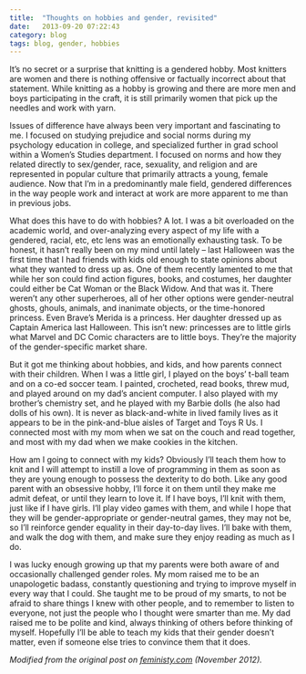 ```yaml
---
title:  "Thoughts on hobbies and gender, revisited"
date:   2013-09-20 07:22:43
category: blog
tags: blog, gender, hobbies
---
```


It’s no secret or a surprise that knitting is a gendered hobby. Most knitters are women and there is nothing offensive or factually incorrect about that statement. While knitting as a hobby is growing and there are more men and boys participating in the craft, it is still primarily women that pick up the needles and work with yarn.

Issues of difference have always been very important and fascinating to me. I focused on studying prejudice and social norms during my psychology education in college, and specialized further in grad school within a Women’s Studies department. I focused on norms and how they related directly to sex/gender, race, sexuality, and religion and are represented in popular culture that primarily attracts a young, female audience. Now that I’m in a predominantly male field, gendered differences in the way people work and interact at work are more apparent to me than in previous jobs.

What does this have to do with hobbies? A lot. I was a bit overloaded on the academic world, and over-analyzing every aspect of my life with a gendered, racial, etc, etc lens was an emotionally exhausting task. To be honest, it hasn’t really been on my mind until lately – last Halloween was the first time that I had friends with kids old enough to state opinions about what they wanted to dress up as. One of them recently lamented to me that while her son could find action figures, books, and costumes, her daughter could either be Cat Woman or the Black Widow. And that was it. There weren’t any other superheroes, all of her other options were gender-neutral ghosts, ghouls, animals, and inanimate objects, or the time-honored princess. Even Brave’s Merida is a princess. Her daughter dressed up as Captain America last Halloween. This isn’t new: princesses are to little girls what Marvel and DC Comic characters are to little boys. They’re the majority of the gender-specific market share.

But it got me thinking about hobbies, and kids, and how parents connect with their children. When I was a little girl, I played on the boys’ t-ball team and on a co-ed soccer team. I painted, crocheted, read books, threw mud, and played around on my dad’s ancient computer. I also played with my brother’s chemistry set, and he played with my Barbie dolls (he also had dolls of his own). It is never as black-and-white in lived family lives as it appears to be in the pink-and-blue aisles of Target and Toys R Us. I connected most with my mom when we sat on the couch and read together, and most with my dad when we make cookies in the kitchen.

How am I going to connect with my kids? Obviously I’ll teach them how to knit and I will attempt to instill a love of programming in them as soon as they are young enough to possess the dexterity to do both. Like any good parent with an obsessive hobby, I’ll force it on them until they make me admit defeat, or until they learn to love it. If I have boys, I’ll knit with them, just like if I have girls. I’ll play video games with them, and while I hope that they will be gender-appropriate or gender-neutral games, they may not be, so I’ll reinforce gender equality in their day-to-day lives. I’ll bake with them, and walk the dog with them, and make sure they enjoy reading as much as I do.

I was lucky enough growing up that my parents were both aware of and occasionally challenged gender roles. My mom raised me to be an unapologetic badass, constantly questioning and trying to improve myself in every way that I could. She taught me to be proud of my smarts, to not be afraid to share things I knew with other people, and to remember to listen to everyone, not just the people who I thought were smarter than me. My dad raised me to be polite and kind, always thinking of others before thinking of myself. Hopefully I’ll be able to teach my kids that their gender doesn’t matter, even if someone else tries to convince them that it does.

*Modified from the original post on [feministy.com](http://feministy.com/blog/thoughts-on-hobbies-and-gender/) (November 2012).*